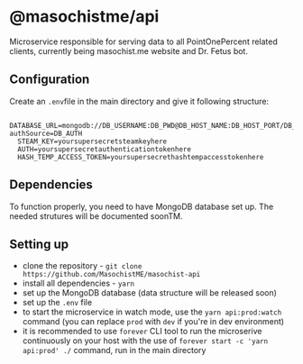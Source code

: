 # @masochistme/api

Microservice responsible for serving data to all PointOnePercent related clients, currently being masochist.me website and Dr. Fetus bot.

## Configuration

Create an ``.env``file in the main directory and give it following structure:

```
  DATABASE_URL=mongodb://DB_USERNAME:DB_PWD@DB_HOST_NAME:DB_HOST_PORT/DB_NAME?authSource=DB_AUTH
  STEAM_KEY=yoursupersecretsteamkeyhere
  AUTH=yoursupersecretauthenticationtokenhere
  HASH_TEMP_ACCESS_TOKEN=yoursupersecrethashtempaccesstokenhere
```

## Dependencies

To function properly, you need to have MongoDB database set up. The needed strutures will be documented soonTM.

## Setting up

- clone the repository - ``git clone https://github.com/MasochistME/masochist-api``
- install all dependencies - ``yarn``
- set up the MongoDB database (data structure will be released soon)
- set up the ``.env`` file
- to start the microservice in watch mode, use the ``yarn api:prod:watch`` command (you can replace `prod` with `dev` if you're in dev environment)
- it is recommended to use ``forever`` CLI tool to run the microserive continuously on your host with the use of ``forever start -c 'yarn api:prod' ./`` command, run in the main directory
